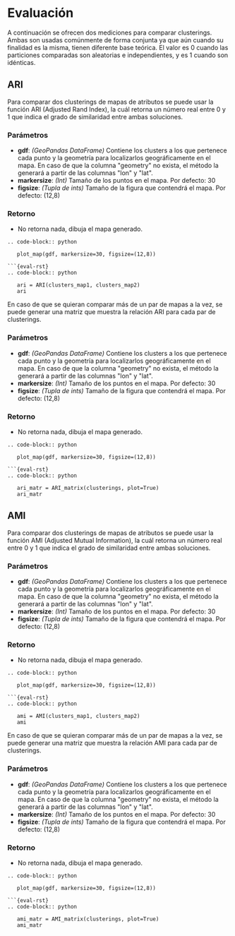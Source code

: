 Evaluación
===========

A continuación se ofrecen dos mediciones para comparar clusterings. Ambas son usadas comúnmente de forma conjunta ya que aún cuando su finalidad es la misma, tienen diferente base teórica. El valor es 0 cuando las particiones comparadas son aleatorias e independientes, y es 1 cuando son idénticas.

ARI
------------

Para comparar dos clusterings de mapas de atributos se puede usar la función ARI (Adjusted Rand Index), la cuál retorna un número real entre 0 y 1 que indica el grado de similaridad entre ambas soluciones.

### Parámetros

- **gdf**: *(GeoPandas DataFrame)* Contiene los clusters a los que pertenece cada punto y la geometría para localizarlos geográficamente en el mapa. En caso de que la columna "geometry" no exista, el método la generará a partir de las columnas "lon" y "lat".
- **markersize**: *(Int)* Tamaño de los puntos en el mapa. Por defecto: 30
- **figsize**: *(Tupla de ints)* Tamaño de la figura que contendrá el mapa. Por defecto: (12,8)

### Retorno

- No retorna nada, dibuja el mapa generado.

```{eval-rst}
.. code-block:: python

   plot_map(gdf, markersize=30, figsize=(12,8))

```{eval-rst}
.. code-block:: python

   ari = ARI(clusters_map1, clusters_map2)
   ari
```

En caso de que se quieran comparar más de un par de mapas a la vez, se puede generar una matriz que muestra la relación ARI para cada par de clusterings.

### Parámetros

- **gdf**: *(GeoPandas DataFrame)* Contiene los clusters a los que pertenece cada punto y la geometría para localizarlos geográficamente en el mapa. En caso de que la columna "geometry" no exista, el método la generará a partir de las columnas "lon" y "lat".
- **markersize**: *(Int)* Tamaño de los puntos en el mapa. Por defecto: 30
- **figsize**: *(Tupla de ints)* Tamaño de la figura que contendrá el mapa. Por defecto: (12,8)

### Retorno

- No retorna nada, dibuja el mapa generado.

```{eval-rst}
.. code-block:: python

   plot_map(gdf, markersize=30, figsize=(12,8))

```{eval-rst}
.. code-block:: python

   ari_matr = ARI_matrix(clusterings, plot=True)
   ari_matr
```


AMI
------------

Para comparar dos clusterings de mapas de atributos se puede usar la función AMI (Adjusted Mutual Information), la cuál retorna un número real entre 0 y 1 que indica el grado de similaridad entre ambas soluciones.

### Parámetros

- **gdf**: *(GeoPandas DataFrame)* Contiene los clusters a los que pertenece cada punto y la geometría para localizarlos geográficamente en el mapa. En caso de que la columna "geometry" no exista, el método la generará a partir de las columnas "lon" y "lat".
- **markersize**: *(Int)* Tamaño de los puntos en el mapa. Por defecto: 30
- **figsize**: *(Tupla de ints)* Tamaño de la figura que contendrá el mapa. Por defecto: (12,8)

### Retorno

- No retorna nada, dibuja el mapa generado.

```{eval-rst}
.. code-block:: python

   plot_map(gdf, markersize=30, figsize=(12,8))

```{eval-rst}
.. code-block:: python

   ami = AMI(clusters_map1, clusters_map2)
   ami
```

En caso de que se quieran comparar más de un par de mapas a la vez, se puede generar una matriz que muestra la relación AMI para cada par de clusterings.

### Parámetros

- **gdf**: *(GeoPandas DataFrame)* Contiene los clusters a los que pertenece cada punto y la geometría para localizarlos geográficamente en el mapa. En caso de que la columna "geometry" no exista, el método la generará a partir de las columnas "lon" y "lat".
- **markersize**: *(Int)* Tamaño de los puntos en el mapa. Por defecto: 30
- **figsize**: *(Tupla de ints)* Tamaño de la figura que contendrá el mapa. Por defecto: (12,8)

### Retorno

- No retorna nada, dibuja el mapa generado.

```{eval-rst}
.. code-block:: python

   plot_map(gdf, markersize=30, figsize=(12,8))

```{eval-rst}
.. code-block:: python

   ami_matr = AMI_matrix(clusterings, plot=True)
   ami_matr
```